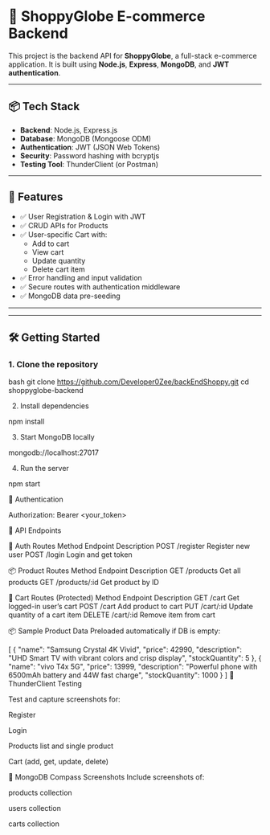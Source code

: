 # 🛒 ShoppyGlobe E-commerce Backend

This project is the backend API for **ShoppyGlobe**, a full-stack e-commerce application. It is built using **Node.js**, **Express**, **MongoDB**, and **JWT authentication**.

---

## 📦 Tech Stack

- **Backend**: Node.js, Express.js
- **Database**: MongoDB (Mongoose ODM)
- **Authentication**: JWT (JSON Web Tokens)
- **Security**: Password hashing with bcryptjs
- **Testing Tool**: ThunderClient (or Postman)

---

## 🚀 Features

- ✅ User Registration & Login with JWT
- ✅ CRUD APIs for Products
- ✅ User-specific Cart with:
  - Add to cart
  - View cart
  - Update quantity
  - Delete cart item
- ✅ Error handling and input validation
- ✅ Secure routes with authentication middleware
- ✅ MongoDB data pre-seeding

---

---

## 🛠️ Getting Started

### 1. Clone the repository

bash
git clone https://github.com/Developer0Zee/backEndShoppy.git
cd shoppyglobe-backend

2. Install dependencies

npm install

3. Start MongoDB locally

mongodb://localhost:27017

4. Run the server

npm start

🔐 Authentication

Authorization: Bearer <your_token>

📡 API Endpoints

👤 Auth Routes
Method Endpoint Description
POST /register Register new user
POST /login Login and get token

📦 Product Routes
Method Endpoint Description
GET /products Get all products
GET /products/:id Get product by ID

🛒 Cart Routes (Protected)
Method Endpoint Description
GET /cart Get logged-in user’s cart
POST /cart Add product to cart
PUT /cart/:id Update quantity of a cart item
DELETE /cart/:id Remove item from cart

📦 Sample Product Data
Preloaded automatically if DB is empty:


[
  {
    "name": "Samsung Crystal 4K Vivid",
    "price": 42990,
    "description": "UHD Smart TV with vibrant colors and crisp display",
    "stockQuantity": 5
  },
  {
    "name": "vivo T4x 5G",
    "price": 13999,
    "description": "Powerful phone with 6500mAh battery and 44W fast charge",
    "stockQuantity": 1000
  }
]
🧪 ThunderClient Testing

Test and capture screenshots for:

Register

Login

Products list and single product

Cart (add, get, update, delete)

📸 MongoDB Compass Screenshots
Include screenshots of:

products collection

users collection

carts collection

